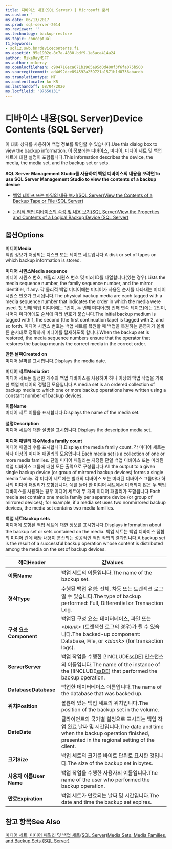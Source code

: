 ```yaml
---
title: 디바이스 내용(SQL Server) | Microsoft 문서
ms.custom: ''
ms.date: 06/13/2017
ms.prod: sql-server-2014
ms.reviewer: ''
ms.technology: backup-restore
ms.topic: conceptual
f1_keywords:
- sql12.swb.bnrdevicecontents.f1
ms.assetid: 95e1902e-8c7a-4830-bdf9-1a6aca414a24
author: MikeRayMSFT
ms.author: mikeray
ms.openlocfilehash: c904718eca671b1965a95d0d400f3f6fa075b500
ms.sourcegitcommit: ad4d92dce894592a259721a1571b1d8736abacdb
ms.translationtype: MT
ms.contentlocale: ko-KR
ms.lasthandoff: 08/04/2020
ms.locfileid: "87650131"
---
```

# <a name="device-contents-sql-server"></a><span data-ttu-id="e062f-102">디바이스 내용(SQL Server)</span><span class="sxs-lookup"><span data-stu-id="e062f-102">Device Contents (SQL Server)</span></span>
  <span data-ttu-id="e062f-103">이 대화 상자를 사용하여 백업 정보를 확인할 수 있습니다.</span><span class="sxs-lookup"><span data-stu-id="e062f-103">Use this dialog box to view the backup information.</span></span> <span data-ttu-id="e062f-104">이 정보에는 디바이스, 미디어, 미디어 세트 및 백업 세트에 대한 설명이 포함됩니다.</span><span class="sxs-lookup"><span data-stu-id="e062f-104">This information describes the device, the media, the media set, and the backup set or sets.</span></span>  
  
 <span data-ttu-id="e062f-105">**SQL Server Management Studio를 사용하여 백업 디바이스의 내용을 보려면**</span><span class="sxs-lookup"><span data-stu-id="e062f-105">**To use SQL Server Management Studio to view the contents of a backup device**</span></span>  
  
-   [<span data-ttu-id="e062f-106">백업 테이프 또는 파일의 내용 보기&#40;SQL Server&#41;</span><span class="sxs-lookup"><span data-stu-id="e062f-106">View the Contents of a Backup Tape or File &#40;SQL Server&#41;</span></span>](view-the-contents-of-a-backup-tape-or-file-sql-server.md)  
  
-   [<span data-ttu-id="e062f-107">논리적 백업 디바이스의 속성 및 내용 보기&#40;SQL Server&#41;</span><span class="sxs-lookup"><span data-stu-id="e062f-107">View the Properties and Contents of a Logical Backup Device &#40;SQL Server&#41;</span></span>](view-the-properties-and-contents-of-a-logical-backup-device-sql-server.md)  
  
## <a name="options"></a><span data-ttu-id="e062f-108">옵션</span><span class="sxs-lookup"><span data-stu-id="e062f-108">Options</span></span>  
 <span data-ttu-id="e062f-109">**미디어**</span><span class="sxs-lookup"><span data-stu-id="e062f-109">**Media**</span></span>  
 <span data-ttu-id="e062f-110">백업 정보가 저장되는 디스크 또는 테이프 세트입니다.</span><span class="sxs-lookup"><span data-stu-id="e062f-110">A disk or set of tapes on which backup information is stored.</span></span>  
  
 <span data-ttu-id="e062f-111">**미디어 시퀀스**</span><span class="sxs-lookup"><span data-stu-id="e062f-111">**Media sequence**</span></span>  
 <span data-ttu-id="e062f-112">미디어 시퀀스 번호, 패밀리 시퀀스 번호 및 미러 ID를 나열합니다(있는 경우).</span><span class="sxs-lookup"><span data-stu-id="e062f-112">Lists the media sequence number, the family sequence number, and the mirror identifier, if any.</span></span> <span data-ttu-id="e062f-113">각 물리적 백업 미디어에는 미디어가 사용된 순서를 나타내는 미디어 시퀀스 번호가 표시됩니다.</span><span class="sxs-lookup"><span data-stu-id="e062f-113">The physical backup media are each tagged with a media sequence number that indicates the order in which the media were used.</span></span> <span data-ttu-id="e062f-114">첫 번째 백업 미디어에는 1번이, 두 번째 미디어(첫 번째 연속 테이프)에는 2번이, 나머지 미디어에도 순서에 따라 번호가 붙습니다.</span><span class="sxs-lookup"><span data-stu-id="e062f-114">The initial backup medium is tagged with 1, the second (the first continuation tape) is tagged with 2, and so forth.</span></span> <span data-ttu-id="e062f-115">미디어 시퀀스 번호는 백업 세트를 복원할 때 백업을 복원하는 운영자가 올바른 순서대로 정확하게 미디어를 탑재하도록 합니다.</span><span class="sxs-lookup"><span data-stu-id="e062f-115">When the backup set is restored, the media sequence numbers ensure that the operator that restores the backup mounts the correct media in the correct order.</span></span>  
  
 <span data-ttu-id="e062f-116">**만든 날짜**</span><span class="sxs-lookup"><span data-stu-id="e062f-116">**Created on**</span></span>  
 <span data-ttu-id="e062f-117">미디어 날짜를 표시합니다.</span><span class="sxs-lookup"><span data-stu-id="e062f-117">Displays the media date.</span></span>  
  
 <span data-ttu-id="e062f-118">**미디어 세트**</span><span class="sxs-lookup"><span data-stu-id="e062f-118">**Media Set**</span></span>  
 <span data-ttu-id="e062f-119">미디어 세트는 일정한 개수의 백업 디바이스를 사용하여 하나 이상의 백업 작업을 기록한 백업 미디어의 정렬된 모음입니다.</span><span class="sxs-lookup"><span data-stu-id="e062f-119">A media set is an ordered collection of backup media to which one or more backup operations have written using a constant number of backup devices.</span></span>  
  
 <span data-ttu-id="e062f-120">**이름**</span><span class="sxs-lookup"><span data-stu-id="e062f-120">**Name**</span></span>  
 <span data-ttu-id="e062f-121">미디어 세트 이름을 표시합니다.</span><span class="sxs-lookup"><span data-stu-id="e062f-121">Displays the name of the media set.</span></span>  
  
 <span data-ttu-id="e062f-122">**설명**</span><span class="sxs-lookup"><span data-stu-id="e062f-122">**Description**</span></span>  
 <span data-ttu-id="e062f-123">미디어 세트에 대한 설명을 표시합니다.</span><span class="sxs-lookup"><span data-stu-id="e062f-123">Displays the description media set.</span></span>  
  
 <span data-ttu-id="e062f-124">**미디어 패밀리 개수**</span><span class="sxs-lookup"><span data-stu-id="e062f-124">**Media family count**</span></span>  
 <span data-ttu-id="e062f-125">미디어 패밀리 수를 표시합니다.</span><span class="sxs-lookup"><span data-stu-id="e062f-125">Displays the media family count.</span></span> <span data-ttu-id="e062f-126">각 미디어 세트는 하나 이상의 미디어 패밀리의 모음입니다.</span><span class="sxs-lookup"><span data-stu-id="e062f-126">Each media set is a collection of one or more media families.</span></span> <span data-ttu-id="e062f-127">단일 미디어 패밀리는 지정된 단일 백업 디바이스 또는 미러된 백업 디바이스 그룹에 대한 모든 출력으로 구성됩니다.</span><span class="sxs-lookup"><span data-stu-id="e062f-127">All the output to a given single backup device (or group of mirrored backup devices) forms a single media family.</span></span> <span data-ttu-id="e062f-128">각 미디어 세트에는 별개의 디바이스 또는 미러된 디바이스 그룹마다 하나의 미디어 패밀리가 포함됩니다. 예를 들어 한 미디어 세트에서 미러되지 않은 두 백업 디바이스를 사용하는 경우 미디어 세트에 두 개의 미디어 패밀리가 포함됩니다.</span><span class="sxs-lookup"><span data-stu-id="e062f-128">Each media set contains one media family per separate device (or group of mirrored devices); for example, if a media set uses two nonmirrored backup devices, the media set contains two media families.</span></span>  
  
 <span data-ttu-id="e062f-129">**백업 세트**</span><span class="sxs-lookup"><span data-stu-id="e062f-129">**Backup sets**</span></span>  
 <span data-ttu-id="e062f-130">미디어에 포함된 백업 세트에 대한 정보를 표시합니다.</span><span class="sxs-lookup"><span data-stu-id="e062f-130">Displays information about the backup set or sets contained on the media.</span></span> <span data-ttu-id="e062f-131">백업 세트는 백업 디바이스 집합의 미디어 간에 해당 내용이 분산되는 성공적인 백업 작업의 결과입니다.</span><span class="sxs-lookup"><span data-stu-id="e062f-131">A backup set is the result of a successful backup operation whose content is distributed among the media on the set of backup devices.</span></span>  
  
|<span data-ttu-id="e062f-132">헤더</span><span class="sxs-lookup"><span data-stu-id="e062f-132">Header</span></span>|<span data-ttu-id="e062f-133">값</span><span class="sxs-lookup"><span data-stu-id="e062f-133">Values</span></span>|  
|------------|------------|  
|<span data-ttu-id="e062f-134">**이름**</span><span class="sxs-lookup"><span data-stu-id="e062f-134">**Name**</span></span>|<span data-ttu-id="e062f-135">백업 세트의 이름입니다.</span><span class="sxs-lookup"><span data-stu-id="e062f-135">The name of the backup set.</span></span>|  
|<span data-ttu-id="e062f-136">**형식**</span><span class="sxs-lookup"><span data-stu-id="e062f-136">**Type**</span></span>|<span data-ttu-id="e062f-137">수행된 백업 유형: 전체, 차등 또는 트랜잭션 로그일 수 있습니다.</span><span class="sxs-lookup"><span data-stu-id="e062f-137">The type of backup performed: Full, Differential or Transaction Log.</span></span>|  
|<span data-ttu-id="e062f-138">**구성 요소**</span><span class="sxs-lookup"><span data-stu-id="e062f-138">**Component**</span></span>|<span data-ttu-id="e062f-139">백업된 구성 요소: 데이터베이스, 파일 또는 *\<blank>* (트랜잭션 로그의 경우)가 될 수 있습니다.</span><span class="sxs-lookup"><span data-stu-id="e062f-139">The backed-up component: Database, File, or *\<blank>* (for transaction logs).</span></span>|  
|<span data-ttu-id="e062f-140">**Server**</span><span class="sxs-lookup"><span data-stu-id="e062f-140">**Server**</span></span>|<span data-ttu-id="e062f-141">백업 작업을 수행한 [!INCLUDE[ssDE](../../includes/ssde-md.md)] 인스턴스의 이름입니다.</span><span class="sxs-lookup"><span data-stu-id="e062f-141">The name of the instance of the [!INCLUDE[ssDE](../../includes/ssde-md.md)] that performed the backup operation.</span></span>|  
|<span data-ttu-id="e062f-142">**Database**</span><span class="sxs-lookup"><span data-stu-id="e062f-142">**Database**</span></span>|<span data-ttu-id="e062f-143">백업한 데이터베이스 이름입니다.</span><span class="sxs-lookup"><span data-stu-id="e062f-143">The name of the database that was backed up.</span></span>|  
|<span data-ttu-id="e062f-144">**위치**</span><span class="sxs-lookup"><span data-stu-id="e062f-144">**Position**</span></span>|<span data-ttu-id="e062f-145">볼륨에 있는 백업 세트의 위치입니다.</span><span class="sxs-lookup"><span data-stu-id="e062f-145">The position of the backup set in the volume.</span></span>|  
|<span data-ttu-id="e062f-146">**Date**</span><span class="sxs-lookup"><span data-stu-id="e062f-146">**Date**</span></span>|<span data-ttu-id="e062f-147">클라이언트의 국가별 설정으로 표시되는 백업 작업 완료 날짜 및 시간입니다.</span><span class="sxs-lookup"><span data-stu-id="e062f-147">The date and time when the backup operation finished, presented in the regional setting of the client.</span></span>|  
|<span data-ttu-id="e062f-148">**크기**</span><span class="sxs-lookup"><span data-stu-id="e062f-148">**Size**</span></span>|<span data-ttu-id="e062f-149">백업 세트의 크기를 바이트 단위로 표시한 것입니다.</span><span class="sxs-lookup"><span data-stu-id="e062f-149">The size of the backup set in bytes.</span></span>|  
|<span data-ttu-id="e062f-150">**사용자 이름**</span><span class="sxs-lookup"><span data-stu-id="e062f-150">**User Name**</span></span>|<span data-ttu-id="e062f-151">백업 작업을 수행한 사용자의 이름입니다.</span><span class="sxs-lookup"><span data-stu-id="e062f-151">The name of the user who performed the backup operation.</span></span>|  
|<span data-ttu-id="e062f-152">**만료**</span><span class="sxs-lookup"><span data-stu-id="e062f-152">**Expiration**</span></span>|<span data-ttu-id="e062f-153">백업 세트가 만료되는 날짜 및 시간입니다.</span><span class="sxs-lookup"><span data-stu-id="e062f-153">The date and time the backup set expires.</span></span>|  
  
## <a name="see-also"></a><span data-ttu-id="e062f-154">참고 항목</span><span class="sxs-lookup"><span data-stu-id="e062f-154">See Also</span></span>  
 [<span data-ttu-id="e062f-155">미디어 세트, 미디어 패밀리 및 백업 세트&#40;SQL Server&#41;</span><span class="sxs-lookup"><span data-stu-id="e062f-155">Media Sets, Media Families, and Backup Sets &#40;SQL Server&#41;</span></span>](media-sets-media-families-and-backup-sets-sql-server.md)  
  
  
